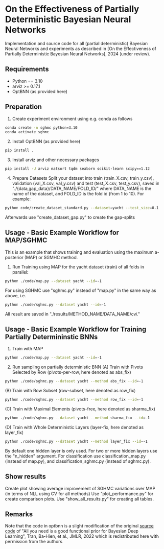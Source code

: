 # On the Effectiveness of Partially Deterministic Bayesian Neural Networks

Implementation and source code for all (partial deterministic) Bayesian Neural Networks and experiments as described in [On the Effectiveness of Partially Deterministic Bayesian Neural Networks], 2024 (under review).

## Requirements

- Python == 3.10
- arviz >= 0.17.1
- OptBNN (as provided here)

## Preparation

1. Create experiment environment using e.g. conda as follows
```bash
conda create -n sghmc python=3.10
conda activate sghmc
```

2. Install OptBNN (as provided here)
```bash
pip install .
```

3. Install arviz and other necessary packages
```bash
pip install -U arviz natsort tqdm seaborn scikit-learn scipy==1.12
```

4. Prepare Datasets
Split your dataset into train (train_X.csv, train_y.csv), 
validation (val_X.csv, val_y.csv) and test (test_X.csv, test_y.csv), saved in "./{data,gap_data}/DATA_NAME/FOLD_ID/" where
DATA_NAME is the name of the dataset, and FOLD_ID is the fold id (from 1 to 10).
For example:
```bash
python code/create_dataset_standard.py --dataset=yacht --test_size=0.1
```
Afterwards use "create_dataset_gap.py" to create the gap-splits


## Usage - Basic Example Workflow for MAP/SGHMC

This is an example that shows training and evaluation using the maximum a-posterior (MAP) or SGMHC method.

1. Run Training using MAP for the yacht dataset (train) of all folds in parallel:
```bash
python ./code/map.py --dataset yacht --id=-1
```

For using SGHMC use "sghmc.py" instead of "map.py" in the same way as above, i.e.
```bash
python ./code/sghmc.py --dataset yacht --id=-1
```

All result are saved in "./results/METHOD_NAME/DATA_NAME/cv/."

## Usage - Basic Example Workflow for Training Partially Determininstic BNNs

1. Train with MAP 
```bash
python ./code/map.py --dataset yacht --id=-1
```

2. Run sampling on partially deterministic BNN
(A) Train with Pivots Selected by Row  (pivots-per-row, here denoted as abs_fix)
```bash
python ./code/sghmc.py --dataset yacht --method abs_fix --id=-1
```

(B) Train with Row Subset (row-subset, here denoted as row_fix)
```bash
python ./code/sghmc.py --dataset yacht --method row_fix --id=-1
```

(C) Train with Maximal Elements (pivots-free, here denoted as sharma_fix)
```bash
python ./code/sghmc.py --dataset yacht --method sharma_fix --id=-1
```

(D) Train with Whole Deterministic Layers (layer-fix, here denoted as layer_fix)
```bash
python ./code/sghmc.py --dataset yacht --method layer_fix --id=-1
```

By default one hidden layer is only used. For two or more hidden layers use the "n_hidden" argument.
For classification use classification_map.py (instead of map.py), and classification_sghmc.py (instead of sghmc.py). 

## Show results 

Create plot showing average improvement of SGHMC variations over MAP (in terms of NLL using CV for all methods)
Use "plot_performance.py" for create comparison plots.
Use "show_all_results.py" for creating all tables.


## Remarks

Note that the code in optbnn is a slight modification of the original [source code](https://github.com/tranbahien/you-need-a-good-prior) of 
"All you need is a good functional prior for Bayesian Deep Learning", Tran, Ba-Hien, et al., JMLR, 2022 
which is redistributed here with permission from the authors.